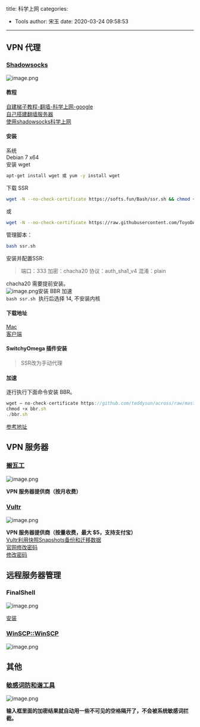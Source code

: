 title: 科学上网
categories:
 - Tools
author: 宋玉
date: 2020-03-24 09:58:53
---

## VPN 代理

### [Shadowsocks](https://github.com/shadowsocks)
![image.png](https://cdn.nlark.com/yuque/0/2020/png/394169/1582606753454-a712673f-4328-4d21-a1ac-cf3fe89b0403.png#align=left&display=inline&height=763&name=image.png&originHeight=1526&originWidth=2874&size=296751&status=done&style=none&width=1437)


#### 教程
[自建梯子教程-翻墙-科学上网-google](https://github.com/dudefu/btgfw)<br />[自己搭建翻墙服务器](https://jiyiren.github.io/2016/10/06/fanqiang/)<br />[使用shadowsocks科学上网](https://www.textarea.com/ExpectoPatronum/shiyong-shadowsocks-kexue-shangwang-265/)

#### 安装
系统<br />Debian 7 x64<br />安装 wget
```bash
apt-get install wget 或 yum -y install wget
```
下载 SSR
```bash
wget -N --no-check-certificate https://softs.fun/Bash/ssr.sh && chmod +x ssr.sh && bash ssr.sh
```
或
```bash
wget -N --no-check-certificate https://raw.githubusercontent.com/ToyoDAdoubi/doubi/master/ssr.sh && chmod +x ssr.sh && bash ssr.sh
```
管理脚本：
```bash
bash ssr.sh
```
安装并配置SSR:
> 端口：333
> 加密：chacha20
> 协议：auth_sha1_v4
> 混淆：plain

chacha20 需要提前安装。<br />![image.png](https://cdn.nlark.com/yuque/0/2020/png/394169/1585014164075-4dbe8d39-83e7-4bdc-876c-894e4d5a0f70.png#align=left&display=inline&height=722&name=image.png&originHeight=1444&originWidth=1916&size=356381&status=done&style=none&width=958)安装 BBR 加速<br />`bash ssr.sh`  执行后选择 14, 不安装内核

#### 下载地址
[Mac](https://github.com/shadowsocks/ShadowsocksX-NG)<br />[客户端](https://shadowsocks.org/en/download/clients.html)

#### SwitchyOmega 插件安装
> SSR改为手动代理


#### 加速
逐行执行下面命令安装 BBR。
```javascript
wget — no-check-certificate https://github.com/teddysun/across/raw/master/bbr.sh
chmod +x bbr.sh
./bbr.sh
```

[参考地址](https://medium.com/@jackme256/vultr%E6%90%AD%E5%BB%BAss%E5%8F%8A%E9%94%90%E9%80%9F%E4%BC%98%E5%8C%96%E5%8A%A0%E9%80%9F%E8%AF%A6%E7%BB%86%E6%95%99%E7%A8%8B-69763d7e2cdc)

## VPN 服务器

### [搬瓦工](https://bwh88.net/)
![image.png](https://cdn.nlark.com/yuque/0/2020/png/394169/1582606995538-33fbc0bd-e51f-40ba-809c-6e212d86a966.png#align=left&display=inline&height=763&name=image.png&originHeight=1526&originWidth=2880&size=1837449&status=done&style=none&width=1440)

**VPN 服务器提供商（按月收费）**

### [Vultr](https://www.vultr.com/?ref=8478504-6G)
![image.png](https://cdn.nlark.com/yuque/0/2020/png/394169/1582607151208-a60bf1f9-33d3-4624-9e7e-c371f0920466.png#align=left&display=inline&height=761&name=image.png&originHeight=1522&originWidth=2874&size=1273879&status=done&style=none&width=1437)

**VPN 服务器提供商（按量收费，最大 $5，支持支付宝）**<br />[Vultr利用快照Snapshots备份和迁移数据](http://www.idcspy.com/vultr-snapshots-backup.html)<br />[官网修改密码](https://www.vultr.com/docs/boot-into-single-user-mode-reset-root-password)<br />[修改密码]()

## 远程服务器管理

### FinalShell
![image.png](https://cdn.nlark.com/yuque/0/2020/png/394169/1583381678360-4efdf799-9812-4811-b481-d81f7bb392ec.png#align=left&display=inline&height=877&name=image.png&originHeight=1754&originWidth=2880&size=198537&status=done&style=none&width=1440)

[安装](http://www.hostbuf.com/t/1059.html)

### [WinSCP::WinSCP](https://winscp.net/eng/docs/lang:chs)
![image.png](https://cdn.nlark.com/yuque/0/2020/png/394169/1583071544483-da41fb3f-de75-4562-b6e8-ad0ce419ac30.png#align=left&display=inline&height=764&name=image.png&originHeight=1528&originWidth=2878&size=269513&status=done&style=none&width=1439)

## 其他

### [敏感词防和谐工具](https://we.laogongshuo.com/)
![image.png](https://cdn.nlark.com/yuque/0/2020/png/394169/1582638072895-0f3a852b-5360-4e2f-aeda-2fa9228df95f.png#align=left&display=inline&height=762&name=image.png&originHeight=1524&originWidth=2872&size=145734&status=done&style=none&width=1436)

**输入框里面的加密结果就自动用一些不可见的空格隔开了，不会被系统敏感词拦截。**
